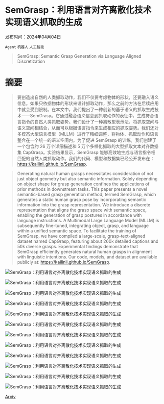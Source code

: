 # SemGrasp：利用语言对齐离散化技术实现语义抓取的生成

发布时间：2024年04月04日

`Agent` `机器人` `人工智能`

> SemGrasp: Semantic Grasp Generation via Language Aligned Discretization

# 摘要

> 要创造出自然的人类抓取动作，我们不仅要考虑物体的形状，还要融入语义信息。如果只依据物体的形状来设计抓取动作，那么之前的方法在后续应用中就会受到限制。在本文中，我们提出了一种创新的基于语义的抓取生成技术——SemGrasp。它通过融合语义信息到抓取动作的表征中，生成符合语言指令的自然人类抓取姿势。我们设计了一种离散型表示法，将抓取空间与语义空间相结合，从而可以根据语言指令来生成相应的抓取姿势。我们还对多模态大型语言模型（MLLM）进行了精细调整，将物体、抓取动作和语言整合在一个统一的语义空间内。为了促进 SemGrasp 的训练，我们创建了一个包含约 26 万个详细描述和 5 万个多样化抓取的大型抓取文本对齐数据集 CapGrasp。实验结果显示，SemGrasp 能够高效地生成与语言指令相匹配的自然人类抓取动作。我们的代码、模型和数据集已经公开发布在：https://kailinli.github.io/SemGrasp.

> Generating natural human grasps necessitates consideration of not just object geometry but also semantic information. Solely depending on object shape for grasp generation confines the applications of prior methods in downstream tasks. This paper presents a novel semantic-based grasp generation method, termed SemGrasp, which generates a static human grasp pose by incorporating semantic information into the grasp representation. We introduce a discrete representation that aligns the grasp space with semantic space, enabling the generation of grasp postures in accordance with language instructions. A Multimodal Large Language Model (MLLM) is subsequently fine-tuned, integrating object, grasp, and language within a unified semantic space. To facilitate the training of SemGrasp, we have compiled a large-scale, grasp-text-aligned dataset named CapGrasp, featuring about 260k detailed captions and 50k diverse grasps. Experimental findings demonstrate that SemGrasp efficiently generates natural human grasps in alignment with linguistic intentions. Our code, models, and dataset are available publicly at: https://kailinli.github.io/SemGrasp.

![SemGrasp：利用语言对齐离散化技术实现语义抓取的生成](../../../paper_images/2404.03590/x1.png)

![SemGrasp：利用语言对齐离散化技术实现语义抓取的生成](../../../paper_images/2404.03590/x2.png)

![SemGrasp：利用语言对齐离散化技术实现语义抓取的生成](../../../paper_images/2404.03590/x3.png)

![SemGrasp：利用语言对齐离散化技术实现语义抓取的生成](../../../paper_images/2404.03590/x4.png)

![SemGrasp：利用语言对齐离散化技术实现语义抓取的生成](../../../paper_images/2404.03590/x5.png)

![SemGrasp：利用语言对齐离散化技术实现语义抓取的生成](../../../paper_images/2404.03590/x6.png)

![SemGrasp：利用语言对齐离散化技术实现语义抓取的生成](../../../paper_images/2404.03590/x7.png)

![SemGrasp：利用语言对齐离散化技术实现语义抓取的生成](../../../paper_images/2404.03590/x8.png)

![SemGrasp：利用语言对齐离散化技术实现语义抓取的生成](../../../paper_images/2404.03590/x9.png)

![SemGrasp：利用语言对齐离散化技术实现语义抓取的生成](../../../paper_images/2404.03590/x10.png)

![SemGrasp：利用语言对齐离散化技术实现语义抓取的生成](../../../paper_images/2404.03590/x11.png)

![SemGrasp：利用语言对齐离散化技术实现语义抓取的生成](../../../paper_images/2404.03590/x12.png)

[Arxiv](https://arxiv.org/abs/2404.03590)